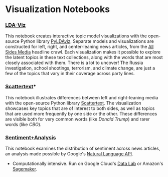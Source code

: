 # Visualization Notebooks

### [LDA-Viz](https://github.com/pkipsy/news-lens/blob/master/Visualization/LDA-Viz.ipynb)
This notebook creates interactive topic model visualizations with the open-source Python library [PyLDAviz](https://github.com/bmabey/pyLDAvis). 
Separate models and visualizations are constructed for left, right, and center-leaning news articles, from the [All Sides Media](https://www.allsides.com/unbiased-balanced-news) headline crawl.
Each visualization makes it possible to explore the latent topics in these text collections, along with the words that are most closely associated with them. 
There is a lot to uncover! The Russia investigation, school shootings, terrorism, and climate change, are just a few of the topics that vary in their coverage across party lines.

### [Scattertext](https://github.com/pkipsy/news-lens/blob/master/Visualization/Scattertext.ipynb)*
This notebook illustrates differences between left and right-leaning media with the open-source Python library [Scattertext](https://github.com/JasonKessler/scattertext). 
The visualization showcases key topics that are of interest to both sides, as well as topics that are used more frequently by one side or the other. 
These differences are visible both for very common words (like <i>Donald Trump</i>) and rarer words (like <i>CBO</i>). 

### [Sentiment+Analysis](https://github.com/pkipsy/news-lens/blob/master/Visualization/Sentiment%2BAnalysis.ipynb)
This notebook examines the distribution of sentiment across news articles, an analysis made possible by Google's [Natural Language API](https://cloud.google.com/natural-language/). 

* Computationally intensive. Run on Google Cloud's [Data Lab](https://cloud.google.com/datalab/) or Amazon's [Sagemaker](https://aws.amazon.com/sagemaker/).
